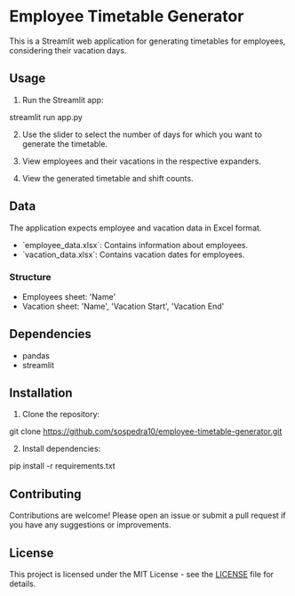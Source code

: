 # Employee Timetable Generator

This is a Streamlit web application for generating timetables for employees, considering their vacation days. 

## Usage

1. Run the Streamlit app:
   
streamlit run app.py

2. Use the slider to select the number of days for which you want to generate the timetable.

3. View employees and their vacations in the respective expanders.

4. View the generated timetable and shift counts.

## Data

The application expects employee and vacation data in Excel format.

- \`employee_data.xlsx\`: Contains information about employees.
- \`vacation_data.xlsx\`: Contains vacation dates for employees.

### Structure

- Employees sheet: 'Name'
- Vacation sheet: 'Name', 'Vacation Start', 'Vacation End'

## Dependencies

- pandas
- streamlit

## Installation

1. Clone the repository:

git clone https://github.com/sospedra10/employee-timetable-generator.git

2. Install dependencies:

pip install -r requirements.txt


## Contributing

Contributions are welcome! Please open an issue or submit a pull request if you have any suggestions or improvements.

## License

This project is licensed under the MIT License - see the [LICENSE](LICENSE) file for details.

